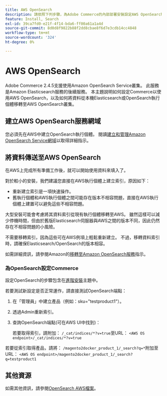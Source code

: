 ```yaml
---
title: AWS OpenSearch
description: 請依照下列步驟，為Adobe Commerce的內部部署安裝設定AWS OpenSearch Web服務。
feature: Install, Search
exl-id: 39ca7fd0-e21f-4f14-bda6-ff00a61a1a4d
source-git-commit: 8d0d8f9822b88f2dd8cbae8f6d7e3cdb14cc4848
workflow-type: tm+mt
source-wordcount: '324'
ht-degree: 0%

---
```


# AWS OpenSearch

Adobe Commerce 2.4.5支援使用Amazon OpenSearch Service叢集。 此服務是Amazon Elasticsearch服務的後續服務。 本主題說明如何設定Commerce以使用AWS OpenSearch，以及如何將資料從本機Elasticsearch或OpenSearch執行個體移轉至AWS OpenSearch叢集。

## 建立AWS OpenSearch服務網域

您必須先在AWS中建立OpenSearch執行個體。
閱讀[建立和管理Amazon OpenSearch Service網域](https://docs.aws.amazon.com/opensearch-service/latest/developerguide/createupdatedomains.html)以取得詳細指示。

## 將資料傳送至AWS OpenSearch

在AWS上完成所有準備工作後，就可以開始使用資料來填入了。

對於較小的安裝，我們建議您直接在AWS執行個體上建立索引，原因如下：

* 重新建立索引是一項快速操作。
* 舊執行個體和AWS執行個體之間可能存在版本不相容問題，直接在AWS執行個體上建置可以避免這些不相容問題。

大型安裝可能會考慮將其資料索引從現有執行個體移轉至AWS。 雖然這樣可以減少停機時間，但由於舊版Elasticsearch伺服器與AWS之間的版本不同，因此仍然存在不相容問題的小風險。

不需要移轉索引，因為這些可在AWS例項上輕鬆重新建立。
不過，移轉資料索引時，請確保Elasticsearch/OpenSearch的版本相容。

如需詳細資訊，請參閱Amazon的[移轉至Amazon OpenSearch服務](https://docs.aws.amazon.com/opensearch-service/latest/developerguide/migration.html)指示。

### 為OpenSearch設定Commerce

設定OpenSearch的步驟包含在[進階安裝](../../advanced.md)主題中。

若要測試新設定是否正常運作，請直接測試OpenSearch端點：

1. 在「管理員」中建立產品（例如：sku=&quot;testproduct1&quot;）。
1. 透過Admin重新索引。
1. 查詢OpenSearch端點(可在AWS UI中找到)：

   若要取得索引，請附加： `/_cat/indices/*?v=true`至URL：
   `<AWS OS endpoint>/_cat/indices/*?v=true`

若要從索引取得產品，請將： `/magento2docker_product_1/_search?q=*`附加至URL：
`<AWS OS endpoint>/magento2docker_product_1/_search?q=testproduct1`

## 其他資源

如需其他資訊，請參閱[OpenSearch AWS檔案](https://docs.aws.amazon.com/opensearch-service/index.html)。
